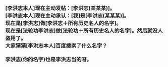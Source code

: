 <h3>
<br>[李洪志本人]现在主动发帖：[李洪志(某某某)]。
<br>[李洪志本人]现在主动承认：[我]是[李洪志(某某某)]。
<br>现在是[李洪志]做[李洪志＋所有历史名人的名字]。
<br>现在是[法轮功李洪志]做[法轮功＋所有历史名人的名字]。然后就没人盗用了。
<br>大家猜猜[李洪志本人]百度搜索了什么名字？
<br>
<br>李洪志(你的名字)也是李洪志当的呀。
</h3>
